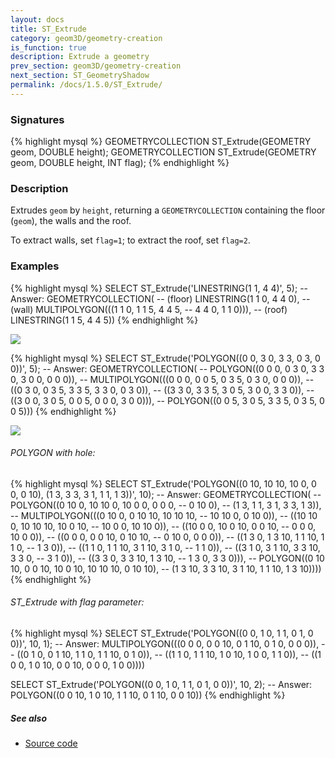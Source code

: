 ```yaml
---
layout: docs
title: ST_Extrude
category: geom3D/geometry-creation
is_function: true
description: Extrude a geometry
prev_section: geom3D/geometry-creation
next_section: ST_GeometryShadow
permalink: /docs/1.5.0/ST_Extrude/
---
```


### Signatures

{% highlight mysql %}
GEOMETRYCOLLECTION ST_Extrude(GEOMETRY geom, DOUBLE height);
GEOMETRYCOLLECTION ST_Extrude(GEOMETRY geom, DOUBLE height,
                              INT flag);
{% endhighlight %}

### Description

Extrudes `geom` by `height`, returning a `GEOMETRYCOLLECTION`
containing the floor (`geom`), the walls and the roof.

To extract walls, set `flag=1`; to extract the roof, set `flag=2`.

### Examples

{% highlight mysql %}
SELECT ST_Extrude('LINESTRING(1 1, 4 4)', 5);
-- Answer: GEOMETRYCOLLECTION(
--    (floor)      LINESTRING(1 1 0, 4 4 0),
--    (wall)       MULTIPOLYGON(((1 1 0, 1 1 5, 4 4 5,
--                                4 4 0, 1 1 0))),
--    (roof)       LINESTRING(1 1 5, 4 4 5))
{% endhighlight %}

<img class="displayed" src="../ST_Extrude_1.png"/>

{% highlight mysql %}
SELECT ST_Extrude('POLYGON((0 0, 3 0, 3 3, 0 3, 0 0))', 5);
-- Answer: GEOMETRYCOLLECTION(
--             POLYGON((0 0 0, 0 3 0, 3 3 0, 3 0 0, 0 0 0)),
--             MULTIPOLYGON(((0 0 0, 0 0 5, 0 3 5, 0 3 0, 0 0 0)),
--                          ((0 3 0, 0 3 5, 3 3 5, 3 3 0, 0 3 0)),
--                          ((3 3 0, 3 3 5, 3 0 5, 3 0 0, 3 3 0)),
--                          ((3 0 0, 3 0 5, 0 0 5, 0 0 0, 3 0 0))),
--             POLYGON((0 0 5, 3 0 5, 3 3 5, 0 3 5, 0 0 5)))
{% endhighlight %}

<img class="displayed" src="../ST_Extrude_2.png"/>

###### POLYGON with hole:

{% highlight mysql %}
SELECT ST_Extrude('POLYGON((0 10, 10 10, 10 0, 0 0, 0 10),
                      (1 3, 3 3, 3 1, 1 1, 1 3))', 10);
-- Answer: GEOMETRYCOLLECTION(
--             POLYGON((0 10 0, 10 10 0, 10 0 0, 0 0 0,
--                       0 10 0),
--                      (1 3, 1 1, 3 1, 3 3, 1 3)),
--             MULTIPOLYGON(((0 10 0, 0 10 10, 10 10 10,
--                            10 10 0, 0 10 0)),
--                          ((10 10 0, 10 10 10, 10 0 10,
--                            10 0 0, 10 10 0)),
--                          ((10 0 0, 10 0 10, 0 0 10,
--                            0 0 0, 10 0 0)),
--                          ((0 0 0, 0 0 10, 0 10 10,
--                            0 10 0, 0 0 0)),
--                          ((1 3 0, 1 3 10, 1 1 10, 1 1 0,
--                            1 3 0)),
--                          ((1 1 0, 1 1 10, 3 1 10, 3 1 0,
--                            1 1 0)),
--                          ((3 1 0, 3 1 10, 3 3 10, 3 3 0,
--                            3 1 0)),
--                          ((3 3 0, 3 3 10, 1 3 10,
--                            1 3 0, 3 3 0))),
--             POLYGON((0 10 10, 0 0 10, 10 0 10, 10 10 10, 0 10 10),
--                (1 3 10, 3 3 10, 3 1 10, 1 1 10, 1 3 10))))
{% endhighlight %}

###### ST_Extrude with flag parameter:

{% highlight mysql %}
SELECT ST_Extrude('POLYGON((0 0, 1 0, 1 1, 0 1, 0 0))', 10, 1);
-- Answer: MULTIPOLYGON(((0 0 0, 0 0 10, 0 1 10, 0 1 0, 0 0 0)),
--            ((0 1 0, 0 1 10, 1 1 0, 1 1 10, 0 1 0)),
--            ((1 1 0, 1 1 10, 1 0 10, 1 0 0, 1 1 0)),
--            ((1 0 0, 1 0 10, 0 0 10, 0 0 0, 1 0 0))))

SELECT ST_Extrude('POLYGON((0 0, 1 0, 1 1, 0 1, 0 0))', 10, 2);
-- Answer: POLYGON((0 0 10, 1 0 10, 1 1 10, 0 1 10, 0 0 10))
{% endhighlight %}

##### See also

* <a href="https://github.com/orbisgis/h2gis/blob/master/h2gis-functions/src/main/java/org/h2gis/functions/spatial/create/ST_Extrude.java" target="_blank">Source code</a>
